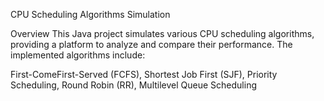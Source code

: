 CPU Scheduling Algorithms Simulation

Overview
This Java project simulates various CPU scheduling algorithms, providing a platform to analyze and compare their performance. The implemented algorithms include:

First-ComeFirst-Served (FCFS), 
Shortest Job First (SJF), 
Priority Scheduling,
Round Robin (RR), 
Multilevel Queue Scheduling 
